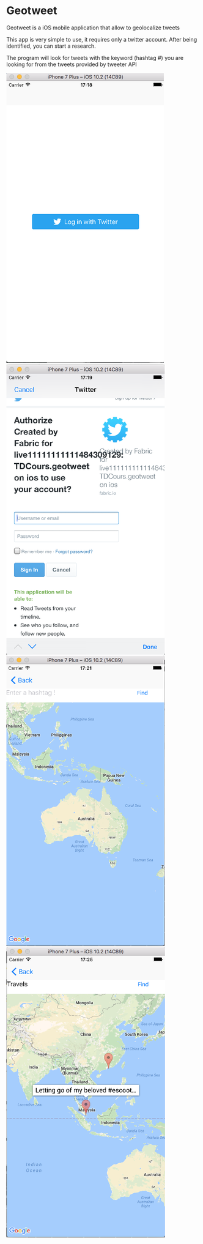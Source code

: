 <h1>Geotweet</h1>
<p>Geotweet is a iOS mobile application that allow to geolocalize tweets<p>
<p>This app is very simple to use, it requires only a twitter account. After being identified, you can start a research.</p>
<p>The program will look for tweets with the keyword (hashtag #) you are looking for from the tweets provided by tweeter API</p>
<div style="display:ineline-block;">
<img src="https://github.com/sofianeOuafir/geotweet/blob/master/buttonTwitter.png?raw=true">
<img src="https://github.com/sofianeOuafir/geotweet/blob/master/connection.png">
</div>

<div style="display:ineline-block;">
<img src="https://github.com/sofianeOuafir/geotweet/blob/master/home.png?raw=true">
<img src="https://github.com/sofianeOuafir/geotweet/blob/master/search.png?raw=true">
</div>
